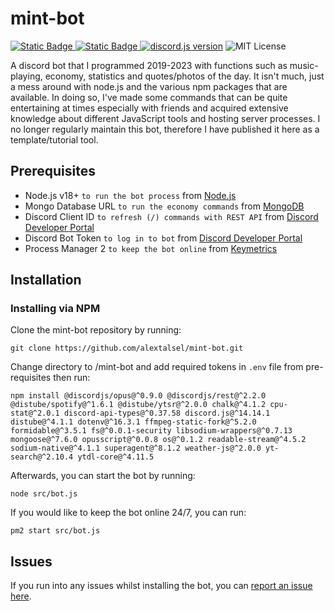 # mint-bot

<p>
<a href="https://github.com/nodejs/node/releases/tag/v20.12.2"><img alt="Static Badge" src="https://img.shields.io/badge/node.js-v20.12.2-%23417E38?logo=nodedotjs">
<a href="https://www.npmjs.com/package/npm/v/10.7.0"><img alt="Static Badge" src="https://img.shields.io/badge/npm-v10.7.0-%23CB0000?logo=npm">
<a href="https://www.npmjs.com/package/discord.js/v/14.14.1"><img src="https://img.shields.io/badge/discord.js-v14.14.1-%235865F2?logo=discord" alt="discord.js version" /></a>
<img src="https://img.shields.io/badge/License-MIT-%23750014" alt="MIT License" /></a>
</p>

A discord bot that I programmed 2019-2023 with functions such as music-playing, economy, statistics and quotes/photos of the day. It isn't much, just a mess around with node.js and the various npm packages that are available. In doing so, I've made some commands that can be quite entertaining at times especially with friends and acquired extensive knowledge about different JavaScript tools and hosting server processes. I no longer regularly maintain this bot, therefore I have published it here as a template/tutorial tool.


## Prerequisites

* Node.js v18+ `to run the bot process` from [Node.js](https://nodejs.org/en/download)
* Mongo Database URL `to run the economy commands` from [MongoDB](https://cloud.mongodb.com/)
* Discord Client ID `to refresh (/) commands with REST API` from [Discord Developer Portal](https://discord.com/developers/applications)
* Discord Bot Token `to log in to bot` from [Discord Developer Portal](https://discord.com/developers/applications)
* Process Manager 2 `to keep the bot online` from [Keymetrics](https://pm2.keymetrics.io/)

## Installation

### Installing via NPM
Clone the mint-bot repository by running:
```
git clone https://github.com/alextalsel/mint-bot.git
```
Change directory to /mint-bot and add required tokens in `.env` file from pre-requisites then run:
```
npm install @discordjs/opus@^0.9.0 @discordjs/rest@^2.2.0 @distube/spotify@^1.6.1 @distube/ytsr@^2.0.0 chalk@^4.1.2 cpu-stat@^2.0.1 discord-api-types@^0.37.58 discord.js@^14.14.1 distube@^4.1.1 dotenv@^16.3.1 ffmpeg-static-fork@^5.2.0 formidable@^3.5.1 fs@^0.0.1-security libsodium-wrappers@^0.7.13 mongoose@^7.6.0 opusscript@^0.0.8 os@^0.1.2 readable-stream@^4.5.2 sodium-native@^4.1.1 superagent@^8.1.2 weather-js@^2.0.0 yt-search@^2.10.4 ytdl-core@^4.11.5
```
Afterwards, you can start the bot by running:
```
node src/bot.js
```
If you would like to keep the bot online 24/7, you can run:
```
pm2 start src/bot.js
```

## Issues

If you run into any issues whilst installing the bot, you can [report an issue here](https://github.com/alextalsel/mint-bot/issues).
